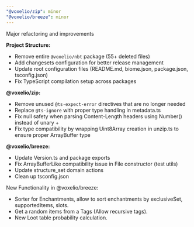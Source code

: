 ```yaml
---
"@voxelio/zip": minor
"@voxelio/breeze": minor
---
```


Major refactoring and improvements

**Project Structure:**
- Remove entire `@voxelio/nbt` package (55+ deleted files)
- Add changesets configuration for better release management
- Update root configuration files (README.md, biome.json, package.json, tsconfig.json)
- Fix TypeScript compilation setup across packages

**@voxelio/zip:**
- Remove unused `@ts-expect-error` directives that are no longer needed
- Replace `@ts-ignore` with proper type handling in metadata.ts 
- Fix null safety when parsing Content-Length headers using Number() instead of unary +
- Fix type compatibility by wrapping Uint8Array creation in unzip.ts to ensure proper ArrayBuffer type

**@voxelio/breeze:**
- Update Version.ts and package exports
- Fix ArrayBufferLike compatibility issue in File constructor (test utils)
- Update structure_set domain actions
- Clean up tsconfig.json

New Functionality in @voxelio/breeze:
- Sorter for Enchantments, allow to sort enchantments by exclusiveSet, supportedItems, slots.
- Get a random items from a Tags (Allow recursive tags).
- New Loot table probability calculation.
